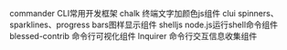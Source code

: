 commander CLI常用开发框架
chalk 终端文字加颜色js组件
clui spinners、sparklines、progress bars图样显示组件
shelljs node.js运行shell命令组件
blessed-contrib 命令行可视化组件
lnquirer 命令行交互信息收集组件